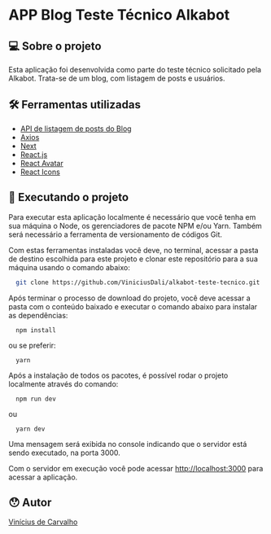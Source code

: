 # APP Blog Teste Técnico Alkabot

## 💻 Sobre o projeto

Esta aplicação foi desenvolvida como parte do teste técnico solicitado pela Alkabot. Trata-se de um blog, com listagem de posts e usuários.

## 🛠 Ferramentas utilizadas

  <ul>
    <li>
      <a href='https://jsonplaceholder.typicode.com/posts'>API de listagem de posts do Blog</a>
    </li>
    <li>
      <a href='https://axios-http.com/ptbr/'>Axios</a>
    </li>
    <li>
      <a href='https://nextjs.org/'>Next</a>
    </li>
    <li>
      <a href='https://react.dev/'>React.js</a>
    </li>
    <li>
      <a href='https://ambassify.github.io/react-avatar/'>React Avatar</a>
    </li>
    <li>
      <a href='https://react-icons.github.io/react-icons'>React Icons</a>
    </li>
  </ul>
  
  ## 🚀 Executando o projeto
  Para executar esta aplicação localmente é necessário que você tenha em sua máquina o Node, os gerenciadores de pacote NPM e/ou Yarn. Também será necessário a ferramenta de versionamento de códigos Git. 
  
  Com estas ferramentas instaladas você deve, no terminal, acessar a pasta de destino escolhida para este projeto e clonar este repositório para a sua máquina usando o comando abaixo:
  
  ```bash
    git clone https://github.com/ViniciusDali/alkabot-teste-tecnico.git
  ```
  
  <p>Após terminar o processo de download do projeto, você deve acessar a pasta com o conteúdo baixado e executar o comando abaixo para instalar as dependências:</p>
  
  ```
    npm install
  ```
  
  ou se preferir:
  
  ```
    yarn
  ```
  
  Após a instalação de todos os pacotes, é possível rodar o projeto localmente através do comando:
  
  ```
    npm run dev
  ```
  ou
  ```
    yarn dev
  ```
  
  Uma mensagem será exibida no console indicando que o servidor está sendo executado, na porta 3000.
  
 <p> Com o servidor em execução você pode acessar
<a href='http://localhost:3000'>http://localhost:3000</a> para acessar a aplicação.</p>
    
 ## 😯 Autor
<a href="https://www.linkedin.com/in/vinicius-carvalho-reclead-marketing-digital/">Vinícius de Carvalho</a>
